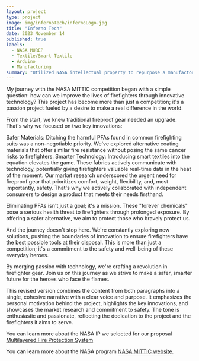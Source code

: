 ```yaml
---
layout: project
type: project
image: img/infernoTech/infernoLogo.jpg
title: "Inferno Tech"
date: 2023 November 14
published: true
labels:
  - NASA MUREP
  - Textile/Smart Textile
  - Arduino
  - Manufacturing
summary: "Utilized NASA intellectual property to repurpose a manufactored "
---
```


My journey with the NASA MITTIC competition began with a simple question: how can we improve the lives of firefighters through innovative technology? This project has become more than just a competition; it's a passion project fueled by a desire to make a real difference in the world.

From the start, we knew traditional fireproof gear needed an upgrade. That's why we focused on two key innovations:

Safer Materials: Ditching the harmful PFAs found in common firefighting suits was a non-negotiable priority. We've explored alternative coating materials that offer similar fire resistance without posing the same cancer risks to firefighters.
Smarter Technology: Introducing smart textiles into the equation elevates the game. These fabrics actively communicate with technology, potentially giving firefighters valuable real-time data in the heat of the moment.
Our market research underscored the urgent need for fireproof gear that prioritizes comfort, weight, flexibility, and, most importantly, safety. That's why we actively collaborated with independent consumers to design a product that meets their needs firsthand.

Eliminating PFAs isn't just a goal; it's a mission. These "forever chemicals" pose a serious health threat to firefighters through prolonged exposure. By offering a safer alternative, we aim to protect those who bravely protect us.

And the journey doesn't stop here. We're constantly exploring new solutions, pushing the boundaries of innovation to ensure firefighters have the best possible tools at their disposal. This is more than just a competition; it's a commitment to the safety and well-being of these everyday heroes.

By merging passion with technology, we're crafting a revolution in firefighter gear. Join us on this journey as we strive to make a safer, smarter future for the heroes who face the flames.

This revised version combines the content from both paragraphs into a single, cohesive narrative with a clear voice and purpose. It emphasizes the personal motivation behind the project, highlights the key innovations, and showcases the market research and commitment to safety. The tone is enthusiastic and passionate, reflecting the dedication to the project and the firefighters it aims to serve.

You can learn more about the NASA IP we selected for our proposal [Multilayered Fire Protection System](https://technology.nasa.gov/patent/LAR-TOPS-212)

You can learn more about the NASA program [NASA MITTIC website](https://www.nasa.gov/learning-resources/minority-university-research-education-project/murep-innovation-tech-transfer-idea-competition-mittic/).
